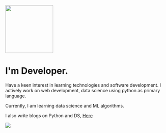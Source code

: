 <img src = "https://octodex.github.com/images/topguntocat.png" width ="150px" height="150px"> 

# I'm Developer.

Have a keen interest in learning technologies and software development. I actively work on web development, data science using python as primary language.

Currently, I am learning data science and ML algorithms.

I also write blogs on Python and DS, [Here](https://kishmatbhattarai.info.np)

 <p>
  <a href="https://www.linkedin.com/in/kishmat-bhattarai-33915a235/">
    <img src="https://img.shields.io/badge/Kishmat-Bhattarai-blue?logo=linkedin&style=flat">
    </a> 
</p>

<br/>

